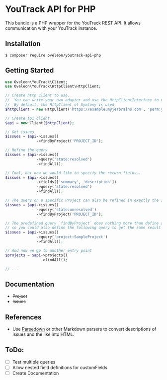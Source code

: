 # YouTrack API for PHP
This bundle is a PHP wrapper for the YouTrack REST API. It allows communication with your YouTrack instance.

## Installation
```
$ composer require oveleon/youtrack-api-php
```

## Getting Started
```PHP
use Oveleon\YouTrack\Client;
use Oveleon\YouTrack\HttpClient\HttpClient;

// Create http client to use.
//  You can write your own adapter and use the HttpClientInterface to use e.g. the Guzzle HttpClient.
//  By default, the HttpClient of Symfony is used.
$httpClient = new HttpClient('https://example.myjetbrains.com', 'perm:your-token');

// Create api client
$api = new Client($httpClient);

// Get issues
$issues = $api->issues()
              ->findByProject('PROJECT_ID');

// Refine the query
$issues = $api->issues()
              ->query('state:resolved')
              ->findAll();

// Cool, but now we would like to specify the return fields...
$issues = $api->issues()
              ->fields(['summary', 'description'])
              ->query('state:resolved')
              ->findAll();

// The query on a specific Project can also be refined in exactly the same way
$issues = $api->issues()
              ->query('state:unresolved')
              ->findByProject('PROJECT_ID');

// The predefined query `findByProject` does nothing more than define a query,
// so you could also define the following query to get the same result
$issues = $api->issues()
              ->query('project:SampleProject')
              ->findAll();

// And now we go to another entry point
$projects = $api->projects()
                ->findAll();

// ...
```

## Documentation
- ~~Project~~
- ~~Issues~~

## References
- Use [Parsedown](https://github.com/erusev/parsedown) or other Markdown parsers to convert descriptions of issues and the like into HTML.

## ToDo:
- [ ] Test multiple queries
- [ ] Allow nested field definitions for customFields
- [ ] Create Documentation
